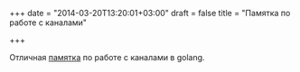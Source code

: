 +++
date = "2014-03-20T13:20:01+03:00"
draft = false
title = "Памятка по работе с каналами"

+++

<p>Отличная <a href="http://dave.cheney.net/2014/03/19/channel-axioms">памятка</a> по работе с каналами в golang.</p>

